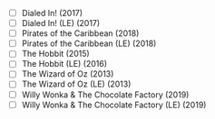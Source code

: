 - [ ] Dialed In! (2017)
- [ ] Dialed In! (LE) (2017)
- [ ] Pirates of the Caribbean (2018)
- [ ] Pirates of the Caribbean (LE) (2018)
- [ ] The Hobbit (2015)
- [ ] The Hobbit (LE) (2016)
- [ ] The Wizard of Oz (2013)
- [ ] The Wizard of Oz (LE) (2013)
- [ ] Willy Wonka & The Chocolate Factory (2019)
- [ ] Willy Wonka & The Chocolate Factory (LE) (2019)
